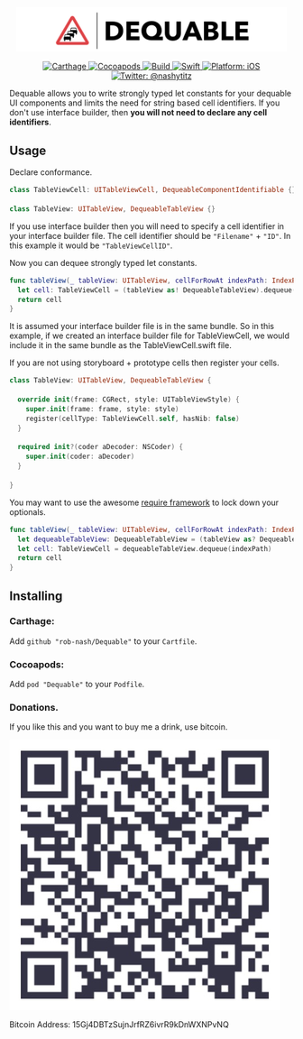 <p align="center">
    <img src="Logo.png" width="480" max-width="90%" alt="Dequable" />
</p>

<p align="center">
    <a href="https://github.com/Carthage/Carthage">
        <img src="https://img.shields.io/badge/carthage-compatible-4BC51D.svg?style=flat" alt="Carthage" />
    </a>
    <a href="https://cocoapods.org">
        <img src="https://img.shields.io/badge/cocoapods-compatible-4BC51D.svg?style=flat" alt="Cocoapods" />
    </a>
    <a href="https://travis-ci.org/rob-nash/Dequable">
        <img src="https://travis-ci.org/rob-nash/Dequable.svg?branch=master" alt="Build" />
    </a>
    <a href="https://developer.apple.com/swift/">
        <img src="https://img.shields.io/badge/language-Swift%204.0-4BC51D.svg?style=flat" alt="Swift" />
    </a>
    <a href="https://developer.apple.com">
        <img src="https://img.shields.io/badge/platform-iOS%2010%2B-blue.svg?style=flat" alt="Platform: iOS" />
    </a>
    <a href="https://twitter.com/nashytitz">
        <img src="https://img.shields.io/badge/contact-@nashytitz-blue.svg?style=flat" alt="Twitter: @nashytitz" />
    </a>
</p>

Dequable allows you to write strongly typed let constants for your dequable UI components and limits the need for string based cell identifiers. If you don't use interface builder, then **you will not need to declare any cell identifiers**.

## Usage

Declare conformance.

```swift
class TableViewCell: UITableViewCell, DequeableComponentIdentifiable {}

class TableView: UITableView, DequeableTableView {}
```

If you use interface builder then you will need to specify a cell identifier in your interface builder file. The cell identifier should be `"Filename"` + `"ID"`. In this example it would be `"TableViewCellID"`.

Now you can dequee strongly typed let constants.

```swift
func tableView(_ tableView: UITableView, cellForRowAt indexPath: IndexPath) -> UITableViewCell {
  let cell: TableViewCell = (tableView as! DequeableTableView).dequeue(indexPath)
  return cell
}
```

It is assumed your interface builder file is in the same bundle. So in this example, if we created an interface builder file for TableViewCell, we would include it in the same bundle as the TableViewCell.swift file.

If you are not using storyboard + prototype cells then register your cells.

```swift
class TableView: UITableView, DequeableTableView {
    
  override init(frame: CGRect, style: UITableViewStyle) {
    super.init(frame: frame, style: style)
    register(cellType: TableViewCell.self, hasNib: false)
  }

  required init?(coder aDecoder: NSCoder) {
    super.init(coder: aDecoder)
  }
  
}
```

You may want to use the awesome [require framework](https://github.com/JohnSundell/Require) to lock down your optionals.

```swift
func tableView(_ tableView: UITableView, cellForRowAt indexPath: IndexPath) -> UITableViewCell {
  let dequeableTableView: DequeableTableView = (tableView as? DequeableTableView).require(hint: "TableView must conform to DequeableTableView")
  let cell: TableViewCell = dequeableTableView.dequeue(indexPath)
  return cell
}

```

## Installing

### Carthage:

Add `github "rob-nash/Dequable"` to your `Cartfile`.

### Cocoapods:

Add `pod "Dequable"` to your `Podfile`.

### Donations.
<p>If you like this and you want to buy me a drink, use bitcoin.</p>

![Bitcoin Image](Resources/Bitcoin.jpg)

Bitcoin Address: 15Gj4DBTzSujnJrfRZ6ivrR9kDnWXNPvNQ
